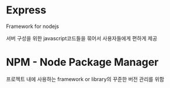 <!-- @format -->

# Express

Framework for nodejs

서버 구성을 위한 javascript코드들을 묶어서 사용자들에게 편하게 제공

# NPM - Node Package Manager

프로젝트 내에 사용하는 framework or library의 꾸준한 버전 관리를 위함
